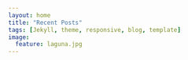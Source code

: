 ```yaml
---
layout: home
title: "Recent Posts"
tags: [Jekyll, theme, responsive, blog, template]
image:
  feature: laguna.jpg
---
```

